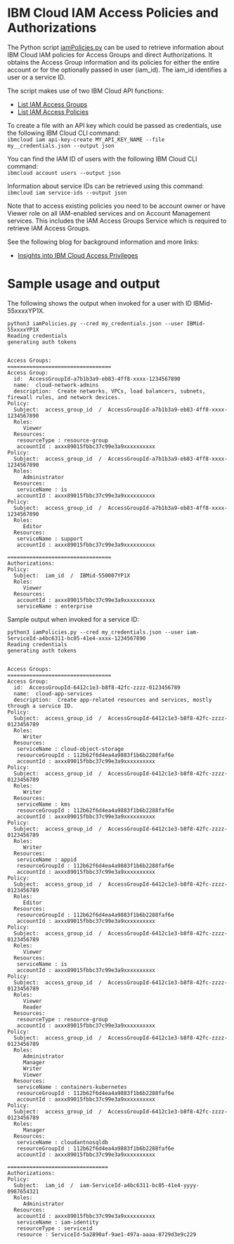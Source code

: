 # IBM Cloud IAM Access Policies and Authorizations
The Python script [iamPolicies.py](iamPolicies.py) can be used to retrieve information about IBM Cloud IAM policies for Access Groups and direct Authorizations. It obtains the Access Group information and its policies for either the entire account or for the optionally passed in user (iam_id). The iam_id identifies a user or a service ID.

The script makes use of two IBM Cloud API functions:
- [List IAM Access Groups](https://cloud.ibm.com/apidocs/iam-access-groups#list-access-groups)
- [List IAM Access Policies](https://cloud.ibm.com/apidocs/iam-policy-management#list-policies)

To create a file with an API key which could be passed as credentials, use the following IBM Cloud CLI command:   
`ibmcloud iam api-key-create MY_API_KEY_NAME --file my__credentials.json --output json`

You can find the IAM ID of users with the following IBM Cloud CLI command:   
`ibmcloud account users --output json`

Information about service IDs can be retrieved using this command:   
`ibmcloud iam service-ids --output json`

Note that to access existing policies you need to be account owner or have Viewer role on all IAM-enabled services and on Account Management services. This includes the IAM Access Groups Service which is required to retrieve IAM Access Groups.

See the following blog for background information and more links:
- [Insights into IBM Cloud Access Privileges](https://www.ibm.com/cloud/blog/insights-into-ibm-cloud-access-privileges)

# Sample usage and output
The following shows the output when invoked for a user with ID IBMid-55xxxxYP1X.

```
python3 iamPolicies.py --cred my_credentials.json --user IBMid-55xxxxYP1X
Reading credentials
generating auth tokens


Access Groups:
=================================
Access Group:
  id:  AccessGroupId-a7b1b3a9-eb83-4ff8-xxxx-1234567890
  name:  cloud-network-admins
  description:  Create networks, VPCs, load balancers, subnets, firewall rules, and network devices.
Policy:
  Subject:  access_group_id  /  AccessGroupId-a7b1b3a9-eb83-4ff8-xxxx-1234567890
  Roles: 
     Viewer
  Resources:
   resourceType : resource-group
   accountId : axxx89015fbbc37c99e3a9xxxxxxxxxx
Policy:
  Subject:  access_group_id  /  AccessGroupId-a7b1b3a9-eb83-4ff8-xxxx-1234567890
  Roles: 
     Administrator
  Resources:
   serviceName : is
   accountId : axxx89015fbbc37c99e3a9xxxxxxxxxx
Policy:
  Subject:  access_group_id  /  AccessGroupId-a7b1b3a9-eb83-4ff8-xxxx-1234567890
  Roles: 
     Editor
  Resources:
   serviceName : support
   accountId : axxx89015fbbc37c99e3a9xxxxxxxxxx

=================================
Authorizations:
Policy:
  Subject:  iam_id  /  IBMid-550007YP1X
  Roles: 
     Viewer
  Resources:
   accountId : axxx89015fbbc37c99e3a9xxxxxxxxxx
   serviceName : enterprise
```

Sample output when invoked for a service ID:

```
python3 iamPolicies.py --cred my_credentials.json --user iam-ServiceId-a4bc6311-bc05-41e4-xxxx-1234567890
Reading credentials
generating auth tokens


Access Groups:
=================================
Access Group:
  id:  AccessGroupId-6412c1e3-b8f8-42fc-zzzz-0123456789
  name:  cloud-app-services
  description:  Create app-related resources and services, mostly through a service ID.
Policy:
  Subject:  access_group_id  /  AccessGroupId-6412c1e3-b8f8-42fc-zzzz-0123456789
  Roles: 
     Writer
  Resources:
   serviceName : cloud-object-storage
   resourceGroupId : 112b62f6d4ea4a9883f1b6b2288faf6e
   accountId : axxx89015fbbc37c99e3a9xxxxxxxxxx
Policy:
  Subject:  access_group_id  /  AccessGroupId-6412c1e3-b8f8-42fc-zzzz-0123456789
  Roles: 
     Writer
  Resources:
   serviceName : kms
   resourceGroupId : 112b62f6d4ea4a9883f1b6b2288faf6e
   accountId : axxx89015fbbc37c99e3a9xxxxxxxxxx
Policy:
  Subject:  access_group_id  /  AccessGroupId-6412c1e3-b8f8-42fc-zzzz-0123456789
  Roles: 
     Writer
  Resources:
   serviceName : appid
   resourceGroupId : 112b62f6d4ea4a9883f1b6b2288faf6e
   accountId : axxx89015fbbc37c99e3a9xxxxxxxxxx
Policy:
  Subject:  access_group_id  /  AccessGroupId-6412c1e3-b8f8-42fc-zzzz-0123456789
  Roles: 
     Editor
  Resources:
   resourceGroupId : 112b62f6d4ea4a9883f1b6b2288faf6e
   accountId : axxx89015fbbc37c99e3a9xxxxxxxxxx
Policy:
  Subject:  access_group_id  /  AccessGroupId-6412c1e3-b8f8-42fc-zzzz-0123456789
  Roles: 
     Viewer
  Resources:
   serviceName : is
   accountId : axxx89015fbbc37c99e3a9xxxxxxxxxx
Policy:
  Subject:  access_group_id  /  AccessGroupId-6412c1e3-b8f8-42fc-zzzz-0123456789
  Roles: 
     Viewer
     Reader
  Resources:
   resourceType : resource-group
   accountId : axxx89015fbbc37c99e3a9xxxxxxxxxx
Policy:
  Subject:  access_group_id  /  AccessGroupId-6412c1e3-b8f8-42fc-zzzz-0123456789
  Roles: 
     Administrator
     Manager
     Writer
     Viewer
  Resources:
   serviceName : containers-kubernetes
   resourceGroupId : 112b62f6d4ea4a9883f1b6b2288faf6e
   accountId : axxx89015fbbc37c99e3a9xxxxxxxxxx
Policy:
  Subject:  access_group_id  /  AccessGroupId-6412c1e3-b8f8-42fc-zzzz-0123456789
  Roles: 
     Manager
  Resources:
   serviceName : cloudantnosqldb
   resourceGroupId : 112b62f6d4ea4a9883f1b6b2288faf6e
   accountId : axxx89015fbbc37c99e3a9xxxxxxxxxx

================================
Authorizations:
Policy:
  Subject:  iam_id  /  iam-ServiceId-a4bc6311-bc05-41e4-yyyy-0987654321
  Roles: 
     Administrator
  Resources:
   accountId : axxx89015fbbc37c99e3a9xxxxxxxxxx
   serviceName : iam-identity
   resourceType : serviceid
   resource : ServiceId-5a2890af-9ae1-497a-aaaa-8729d3e9c229
```